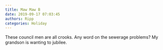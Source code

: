 ```yaml
---
title: Maw Maw B
date: 2019-09-17 07:03:45
authors: Ripp
categories: Holiday
---
```


 These council men are all crooks. Any word on the sewerage problems? My grandson is wanting to jubilee.